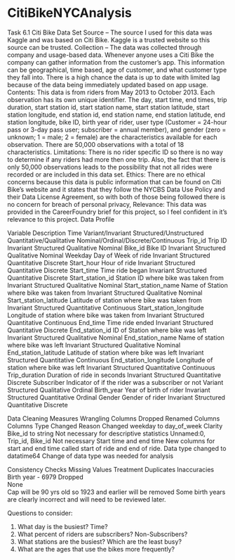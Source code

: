 # CitiBikeNYCAnalysis
Task 6.1
Citi Bike Data Set
Source – The source I used for this data was Kaggle and was based on Citi Bike. Kaggle is a trusted website so this source can be trusted.
Collection – The data was collected through company and usage-based data. Whenever anyone uses a Citi Bike the company can gather information from the customer’s app. This information can be geographical, time based, age of customer, and what customer type they fall into. There is a high chance the data is up to date with limited lag because of the data being immediately updated based on app usage.
Contents: This data is from riders from May 2013 to October 2013. Each observation has its own unique identifier. The day, start time, end times, trip duration, start station id, start station name, start station latitude, start station longitude, end station id, end station name, end station latitude, end station longitude, bike ID, birth year of rider, user type (Customer = 24-hour pass or 3-day pass user; subscriber = annual member), and gender (zero = unknown; 1 = male; 2 = female) are the characteristics available for each observation. There are 50,000 observations with a total of 18 characteristics.
Limitations: There is no rider specific ID so there is no way to determine if any riders had more then one trip. Also, the fact that there is only 50,000 observations leads to the possibility that not all rides were recorded or are included in this data set. 
Ethics: There are no ethical concerns because this data is public information that can be found on Citi Bike’s website and it states that they follow the NYCBS Data Use Policy and their Data License Agreement, so with both of those being followed there is no concern for breach of personal privacy,
Relevance: This data was provided in the CareerFoundry brief for this project, so I feel confident in it’s relevance to this project. 
Data Profile

Variable	Description	Time Variant/Invariant	Structured/Unstructured	Quantitative/Qualitative	Nominal/Ordinal/Discrete/Continuous
Trip_id	Trip ID	Invariant	Structured	Qualitative	Nominal
Bike_id	Bike ID	Invariant	Structured	Qualitative	Nominal
Weekday	Day of Week  of ride	Invariant	Structured	Quantitative	Discrete
Start_hour	Hour of ride	Invariant	Structured	Quantitative	Discrete
Start_time	Time ride began	Invariant	Structured	Quantitative	Discrete
Start_station_id	Station ID where bike was taken from	Invariant	Structured	Qualitative	Nominal
Start_station_name	Name of Station where bike was taken from	Invariant	Structured	Qualitative	Nominal
Start_station_latitude	Latitude of station where bike was taken from	Invariant	Structured	Quantitative	Continuous
Start_station_longitude	Longitude of station where bike was taken from	Invariant	Structured	Quantitative	Continuous
End_time	Time ride ended	Invariant	Structured	Quantitative	Discrete
End_station_id	ID of Station where bike was left	Invariant	Structured	Qualitative	Nominal
End_station_name	Name of station where bike was left	Invariant	Structured	Qualitative	Nominal
End_station_latitude	Latitude of station where bike was left	Invariant	Structured	Quantitative	Continuous
End_station_longitude	Longitude of station where bike was left	Invariant	Structured	Quantitative	Continuous
Trip_duration	Duration of ride in seconds	Invariant	Structured	Quantitative	Discrete
Subscriber	Indicator of if the rider was a subscriber or not	Variant	Structured	Qualitative	Ordinal
Birth_year	Year of birth of rider	Invariant	Structured	Quantitative	Ordinal
Gender	Gender of rider	Invariant	Structured	Quantitative	Discrete

Data Cleaning Measures
Wrangling
Columns Dropped	Renamed Columns	Columns Type Changed	Reason
	Changed weekday to day_of_week		Clarity
		Bike_id to string	Not necessary for descriptive statistics
Unnamed:0, Trip_id, Bike_id			Not necessary
Start time and end time		New columns for start and end time called start of ride and end of ride. Data type changed to datatime64	Change of data type was needed for analysis

Consistency Checks
Missing Values	Treatment	Duplicates	Inaccuracies
Birth year - 6979	Dropped		
		None	
	Cap will be 90 yrs old so 1923 and earlier will be removed		Some birth years are clearly incorrect and will need to be reviewed later.

Questions to consider:
1.	What day is the busiest? Time?
2.	What percent of riders are subscribers? Non-Subscribers?
3.	What stations are the busiest? Which are the least busy?
4.	What are the ages that use the bikes more frequently?

